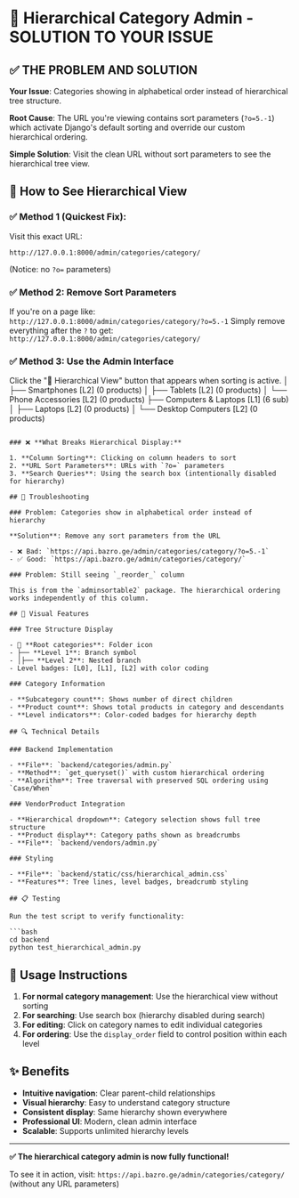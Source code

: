 # 🎯 Hierarchical Category Admin - SOLUTION TO YOUR ISSUE

## ✅ THE PROBLEM AND SOLUTION

**Your Issue**: Categories showing in alphabetical order instead of hierarchical tree structure.

**Root Cause**: The URL you're viewing contains sort parameters (`?o=5.-1`) which activate Django's default sorting and override our custom hierarchical ordering.

**Simple Solution**: Visit the clean URL without sort parameters to see the hierarchical tree view.

## 🌳 How to See Hierarchical View

### ✅ **Method 1 (Quickest Fix):**

Visit this exact URL:

```
http://127.0.0.1:8000/admin/categories/category/
```

(Notice: no `?o=` parameters)

### ✅ **Method 2: Remove Sort Parameters**

If you're on a page like: `http://127.0.0.1:8000/admin/categories/category/?o=5.-1`
Simply remove everything after the `?` to get: `http://127.0.0.1:8000/admin/categories/category/`

### ✅ **Method 3: Use the Admin Interface**

Click the "🌳 Hierarchical View" button that appears when sorting is active.
│ ├── Smartphones [L2] (0 products)
│ ├── Tablets [L2] (0 products)
│ └── Phone Accessories [L2] (0 products)
├── Computers & Laptops [L1] (6 sub)
│ ├── Laptops [L2] (0 products)
│ └── Desktop Computers [L2] (0 products)

````

### ❌ **What Breaks Hierarchical Display:**

1. **Column Sorting**: Clicking on column headers to sort
2. **URL Sort Parameters**: URLs with `?o=` parameters
3. **Search Queries**: Using the search box (intentionally disabled for hierarchy)

## 🔧 Troubleshooting

### Problem: Categories show in alphabetical order instead of hierarchy

**Solution**: Remove any sort parameters from the URL

- ❌ Bad: `https://api.bazro.ge/admin/categories/category/?o=5.-1`
- ✅ Good: `https://api.bazro.ge/admin/categories/category/`

### Problem: Still seeing `_reorder_` column

This is from the `adminsortable2` package. The hierarchical ordering works independently of this column.

## 🎨 Visual Features

### Tree Structure Display

- 📁 **Root categories**: Folder icon
- ├── **Level 1**: Branch symbol
- │├── **Level 2**: Nested branch
- Level badges: [L0], [L1], [L2] with color coding

### Category Information

- **Subcategory count**: Shows number of direct children
- **Product count**: Shows total products in category and descendants
- **Level indicators**: Color-coded badges for hierarchy depth

## 🔍 Technical Details

### Backend Implementation

- **File**: `backend/categories/admin.py`
- **Method**: `get_queryset()` with custom hierarchical ordering
- **Algorithm**: Tree traversal with preserved SQL ordering using `Case/When`

### VendorProduct Integration

- **Hierarchical dropdown**: Category selection shows full tree structure
- **Product display**: Category paths shown as breadcrumbs
- **File**: `backend/vendors/admin.py`

### Styling

- **File**: `backend/static/css/hierarchical_admin.css`
- **Features**: Tree lines, level badges, breadcrumb styling

## 📋 Testing

Run the test script to verify functionality:

```bash
cd backend
python test_hierarchical_admin.py
````

## 🎯 Usage Instructions

1. **For normal category management**: Use the hierarchical view without sorting
2. **For searching**: Use search box (hierarchy disabled during search)
3. **For editing**: Click on category names to edit individual categories
4. **For ordering**: Use the `display_order` field to control position within each level

## ✨ Benefits

- **Intuitive navigation**: Clear parent-child relationships
- **Visual hierarchy**: Easy to understand category structure
- **Consistent display**: Same hierarchy shown everywhere
- **Professional UI**: Modern, clean admin interface
- **Scalable**: Supports unlimited hierarchy levels

---

**✅ The hierarchical category admin is now fully functional!**

To see it in action, visit: `https://api.bazro.ge/admin/categories/category/` (without any URL parameters)
